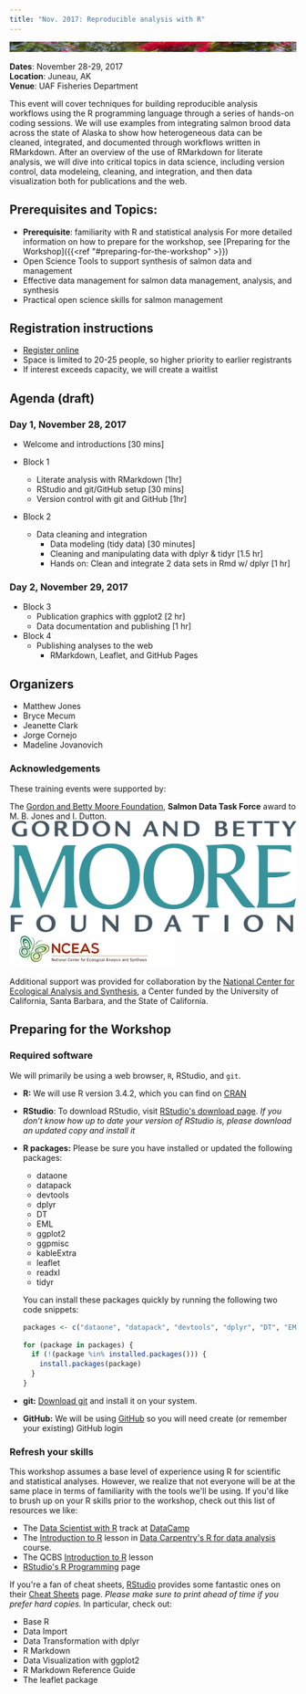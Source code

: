 ```yaml
---
title: "Nov. 2017: Reproducible analysis with R"
---
```


[![sasap_banner](/images/banner_test.jpg)](https://alaskasalmonandpeople.org)

__Dates__: November 28-29, 2017<br>
__Location__: Juneau, AK<br>
__Venue__: UAF Fisheries Department

This event will cover techniques for building reproducible analysis workflows using
the R programming language through a series of hands-on coding sessions.  We will
use examples from integrating salmon brood data across the state of Alaska to show 
how heterogeneous data can be cleaned, integrated, and documented through workflows
written in RMarkdown.  After an overview of the use of RMarkdown for literate
analysis, we will dive into critical topics in data science, including version 
control, data modeleing, cleaning, and integration, and then data visualization
both for publications and the web.

## Prerequisites and Topics:

- __Prerequisite__: familiarity with R and statistical analysis
    For more detailed information on how to prepare for the workshop, see [Preparing for the Workshop]({{<ref "#preparing-for-the-workshop" >}})
- Open Science Tools to support synthesis of salmon data and management
- Effective data management for salmon data management, analysis, and synthesis
- Practical open science skills for salmon management

## Registration instructions

- [Register online](https://docs.google.com/forms/d/e/1FAIpQLSeGIlXEkt5mLLYRLivWq4oxHzY0_7hi_9rMZyKg_3JIqB13_Q/viewform)
- Space is limited to 20-25 people, so higher priority to earlier registrants
- If interest exceeds capacity, we will create a waitlist

## Agenda (draft)

### Day 1, November 28, 2017

- Welcome and introductions [30 mins]
- Block 1
    - Literate analysis with RMarkdown [1hr]
    - RStudio and git/GitHub setup [30 mins]
    - Version control with git and GitHub [1hr]
        
- Block 2
    - Data cleaning and integration
        - Data modeling (tidy data) [30 minutes]
        - Cleaning and manipulating data with dplyr & tidyr [1.5 hr]
        - Hands on: Clean and integrate 2 data sets in Rmd w/ dplyr [1 hr]

### Day 2, November 29, 2017

- Block 3
    - Publication graphics with ggplot2 [2 hr]
    - Data documentation and publishing [1 hr]
- Block 4
    - Publishing analyses to the web
        - RMarkdown, Leaflet, and GitHub Pages

## Organizers

- Matthew Jones
- Bryce Mecum
- Jeanette Clark
- Jorge Cornejo
- Madeline Jovanovich

### Acknowledgements

These training events were supported by:

The [Gordon and Betty Moore Foundation](https://www.moore.org), __Salmon Data Task Force__ award to M. B. Jones and I. Dutton.
<img src="/images/moore-logo-color.jpg" id="moorelogo"/>
<img src="/images/nceas.png" id="nceaslogo"/>

Additional support was provided for collaboration by the [National Center for Ecological Analysis and Synthesis](https://www.nceas.ucsb.edu), a Center funded by the University of California, Santa Barbara, and the State of California.

## Preparing for the Workshop

### Required software

We will primarily be using a web browser, `R`, RStudio, and `git`.

- **R:** We will use R version 3.4.2, which you can find on [CRAN](https://cran.rstudio.com)

- **RStudio**: To download RStudio, visit [RStudio's download page](https://www.rstudio.com/products/rstudio/download/).
  *If you don't know how up to date your version of RStudio is, please download an updated copy and install it*
    
- **R packages:** Please be sure you have installed or updated the following packages:

    - dataone
    - datapack
    - devtools
    - dplyr
    - DT
    - EML
    - ggplot2
    - ggpmisc
    - kableExtra
    - leaflet
    - readxl
    - tidyr
    
    You can install these packages quickly by running the following two code snippets:

    ```r
    packages <- c("dataone", "datapack", "devtools", "dplyr", "DT", "EML", "ggplot2", "ggpmisc", "kableExtra", "leaflet", "readxl", "tidyr")
    ```
    
    ```r
    for (package in packages) {
      if (!(package %in% installed.packages())) {
        install.packages(package)
      }
    }
    ```

- **git:** [Download git](https://git-scm.com/downloads) and install it on your system.
- **GitHub:** We will be using [GitHub](https://github.com) so you will need create (or remember your existing) GitHub login

### Refresh your skills

This workshop assumes a base level of experience using R for scientific and statistical analyses.
However, we realize that not everyone will be at the same place in terms of familiarity with the tools we'll be using.
If you'd like to brush up on your R skills prior to the workshop, check out this list of resources we like:

- The [Data Scientist with R](https://www.datacamp.com/tracks/data-scientist-with-r) track at [DataCamp](https://www.datacamp.com)
- The [Introduction to R](http://www.datacarpentry.org/R-ecology-lesson/01-intro-to-r.html) lesson in [Data Carpentry's R for data analysis](http://www.datacarpentry.org/R-ecology-lesson/) course.
- The QCBS [Introduction to R](https://qcbs.ca/wiki/r) lesson
- [RStudio's R Programming](https://www.rstudio.com/online-learning/) page

If you're a fan of cheat sheets, [RStudio](https://www.rstudio.com) provides some fantastic ones on their [Cheat Sheets](https://www.rstudio.com/resources/cheatsheets/) page.
*Please make sure to print ahead of time if you prefer hard copies.*
In particular, check out:

* Base R
* Data Import 
* Data Transformation with dplyr 
* R Markdown
* Data Visualization with ggplot2
* R Markdown Reference Guide 
* The leaflet package
